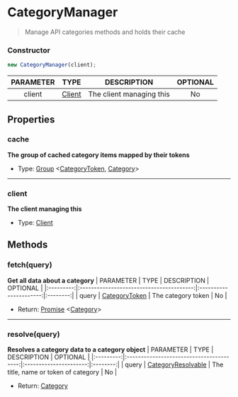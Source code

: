 # CategoryManager
> Manage API categories methods and holds their cache

### Constructor
```js
new CategoryManager(client);
```

| PARAMETER  | TYPE                    | DESCRIPTION              | OPTIONAL |
|:----------:|:-----------------------:|:------------------------:|:--------:|
| client     | [Client](./client.md)   | The client managing this | No      |

## Properties
### cache
**The group of cached category items mapped by their tokens**
+ Type: [Group](./group.md) <[CategoryToken](../typeof/categorytoken.md), [Category](./category.md)>

---

### client
**The client managing this**
+ Type: [Client](./client.md)

## Methods
### fetch(query)
**Get all data about a category**
| PARAMETER | TYPE                                     | DESCRIPTION            | OPTIONAL |
|:---------:|:----------------------------------------:|:----------------------:|:--------:|
| query     | [CategoryToken](./typeof/categorytoken.md) | The category token | No   |
+ Return: [Promise](https://developer.mozilla.org/en-US/docs/Web/JavaScript/Reference/Global_Objects/Promise) <[Category](./category.md)>

---

### resolve(query)
**Resolves a category data to a category object**
| PARAMETER | TYPE                                     | DESCRIPTION            | OPTIONAL |
|:---------:|:----------------------------------------:|:----------------------:|:--------:|
| query     | [CategoryResolvable](./typeof/categoryresolvable.md) | The title, name or token of category | No   |
+ Return: [Category](./category.md)